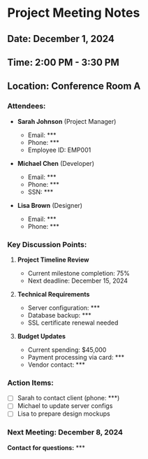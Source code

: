 # Project Meeting Notes

## Date: December 1, 2024
## Time: 2:00 PM - 3:30 PM
## Location: Conference Room A

### Attendees:
- **Sarah Johnson** (Project Manager)
  - Email: ***
  - Phone: ***
  - Employee ID: EMP001

- **Michael Chen** (Developer)
  - Email: ***
  - Phone: ***
  - SSN: ***

- **Lisa Brown** (Designer)
  - Email: ***
  - Phone: ***

### Key Discussion Points:

1. **Project Timeline Review**
   - Current milestone completion: 75%
   - Next deadline: December 15, 2024

2. **Technical Requirements**
   - Server configuration: ***
   - Database backup: ***
   - SSL certificate renewal needed

3. **Budget Updates**
   - Current spending: $45,000
   - Payment processing via card: ***
   - Vendor contact: ***

### Action Items:
- [ ] Sarah to contact client (phone: ***)
- [ ] Michael to update server configs
- [ ] Lisa to prepare design mockups

### Next Meeting: December 8, 2024

**Contact for questions:** *** 